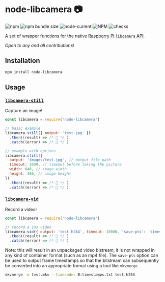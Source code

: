 # node-libcamera 📷

![npm](https://img.shields.io/npm/v/node-libcamera)
![npm bundle size](https://img.shields.io/bundlephobia/min/node-libcamera)
![node-current](https://img.shields.io/node/v/node-libcamera)
![NPM](https://img.shields.io/npm/l/node-libcamera)
![checks](https://badgen.net/github/checks/superhussain/node-libcamera)

A set of wrapper functions for the native [Raspberry Pi `libcamera` API](https://www.raspberrypi.com/documentation/accessories/camera.html).

_Open to any and all contributions!_

## Installation

```bash
npm install node-libcamera
```

## Usage

### [`libcamera-still`](https://www.raspberrypi.com/documentation/accessories/camera.html#libcamera-still)

Capture an image!

```js
const libcamera = require('node-libcamera')

// basic example
libcamera.still({ output: 'test.jpg' })
  .then((result) => /* 📸 */ )
  .catch((error) => /* 🐛 */ )

// example with options
libcamera.still({
  output: 'images/test.jpg', // output file path
  timeout: 2000, // timeout before taking the picture
  width: 640, // image width
  height: 480, // image height
})
  .then((result) => /* 📸 */ )
  .catch((error) => /* 🐛 */ )
```

### [`libcamera-vid`](https://www.raspberrypi.com/documentation/accessories/camera.html#libcamera-vid)

Record a video!

```js
const libcamera = require('node-libcamera')

// record a 10s video
libcamera.vid({ output: 'test.h264', timeout: 10000, 'save-pts': 'timestamps.txt' })
  .then((result) => /* 🎥 */ )
  .catch((error) => /* 🐛 */ )
```

Note: this will result in an unpackaged video bistream, it is not wrapped in any kind of container format (such as an mp4 file). The `save-pts` option can be used to output frame timestamps so that the bitstream can subsequently be converted into an appropriate format using a tool like `mkvmerge`.

```bash
mkvmerge -o test.mkv --timecodes 0:timestamps.txt test.h264
```
